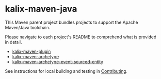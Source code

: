 # kalix-maven-java

This Maven parent project bundles projects to support the Apache Maven/Java toolchain.

Please navigate to each project's README to comprehend what is provided in detail.

* [kalix-maven-plugin](kalix-maven-plugin/README.md)
* [kalix-maven-archetype](kalix-maven-archetype-value-entity/README.md)
* [kalix-maven-archetype-event-sourced-entity](kalix-maven-archetype-event-sourced-entity/README.md)

See instructions for local building and testing in [Contributing](../CONTRIBUTING.md).

